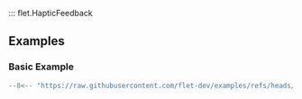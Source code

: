 ::: flet.HapticFeedback

## Examples

### Basic Example

```python
--8<-- "https://raw.githubusercontent.com/flet-dev/examples/refs/heads/v1-docs/python/controls/haptic-feedback/basic.py"
```
